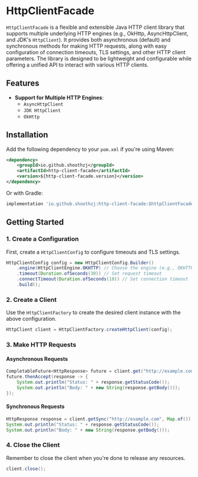 # HttpClientFacade

`HttpClientFacade` is a flexible and extensible Java HTTP client library that supports multiple underlying HTTP engines (e.g., OkHttp, AsyncHttpClient, and JDK's `HttpClient`). It provides both asynchronous (default) and synchronous methods for making HTTP requests, along with easy configuration of connection timeouts, TLS settings, and other HTTP client parameters. The library is designed to be lightweight and configurable while offering a unified API to interact with various HTTP clients.

## Features

- **Support for Multiple HTTP Engines**:
  - `AsyncHttpClient`
  - `JDK HttpClient`
  - `OkHttp`

## Installation

Add the following dependency to your `pom.xml` if you're using Maven:

```xml
<dependency>
    <groupId>io.github.shoothzj</groupId>
    <artifactId>http-client-facade</artifactId>
    <version>${http-client-facade.version}</version>
</dependency>
```

Or with Gradle:

```groovy
implementation 'io.github.shoothzj:http-client-facade:$httpClientFacadeVersion'
```

## Getting Started

### 1. Create a Configuration

First, create a `HttpClientConfig` to configure timeouts and TLS settings.

```java
HttpClientConfig config = new HttpClientConfig.Builder()
    .engine(HttpClientEngine.OKHTTP) // Choose the engine (e.g., OKHTTP, ASYNC_HTTP_CLIENT, JDK)
    .timeout(Duration.ofSeconds(30)) // Set request timeout
    .connectTimeout(Duration.ofSeconds(10)) // Set connection timeout
    .build();
```

### 2. Create a Client

Use the `HttpClientFactory` to create the desired client instance with the above configuration.

```java
HttpClient client = HttpClientFactory.createHttpClient(config);
```

### 3. Make HTTP Requests

#### Asynchronous Requests

```java
CompletableFuture<HttpResponse> future = client.get("http://example.com", Map.of());
future.thenAccept(response -> {
    System.out.println("Status: " + response.getStatusCode());
    System.out.println("Body: " + new String(response.getBody()));
});
```

#### Synchronous Requests

```java
HttpResponse response = client.getSync("http://example.com", Map.of());
System.out.println("Status: " + response.getStatusCode());
System.out.println("Body: " + new String(response.getBody()));
```

### 4. Close the Client

Remember to close the client when you're done to release any resources.

```java
client.close();
```
